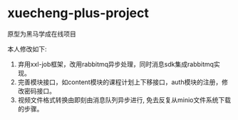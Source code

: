 # xuecheng-plus-project
原型为黑马学成在线项目

本人修改如下: 

1. 弃用xxl-job框架，改用rabbitmq异步处理，同时消息sdk集成rabbitmq实现。
2. 完善模块接口，如content模块的课程计划上下移接口，auth模块的注册，修改密码接口。
3. 视频文件格式转换由即刻由消息队列异步进行, 免去反复从minio文件系统下载的步骤。
